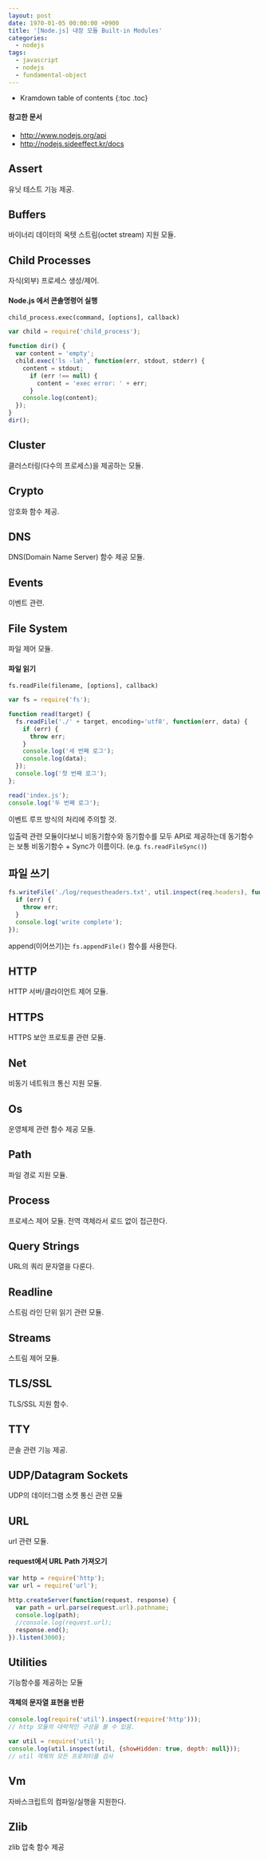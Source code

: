 ```yaml
---
layout: post
date: 1970-01-05 00:00:00 +0900
title: '[Node.js] 내장 모듈 Built-in Modules'
categories:
  - nodejs
tags:
  - javascript
  - nodejs
  - fundamental-object
---
```


* Kramdown table of contents
{:toc .toc}

#### 참고한 문서

- http://www.nodejs.org/api
- http://nodejs.sideeffect.kr/docs

## Assert

유닛 테스트 기능 제공.

## Buffers

바이너리 데이터의 옥텟 스트림(octet stream) 지원 모듈.

## Child Processes

자식(외부) 프로세스 생성/제어.

#### Node.js 에서 콘솔명령어 실행

```
child_process.exec(command, [options], callback)
```

```js
var child = require('child_process');

function dir() {
  var content = 'empty';
  child.exec('ls -lah', function(err, stdout, stderr) {
    content = stdout;
      if (err !== null) {
        content = 'exec error: ' + err;
      }
    console.log(content);
  });
}
dir();
```

## Cluster

클러스터링(다수의 프로세스)을 제공하는 모듈.

## Crypto

암호화 함수 제공.

## DNS

DNS(Domain Name Server) 함수 제공 모듈.

## Events

이벤트 관련.

## File System

파일 제어 모듈.

#### 파일 읽기

```
fs.readFile(filename, [options], callback)
```

```js
var fs = require('fs');

function read(target) {
  fs.readFile('./' + target, encoding='utf8', function(err, data) {
    if (err) {
      throw err;
    }
    console.log('세 번째 로그');
    console.log(data);
  });
  console.log('첫 번째 로그');
};

read('index.js');
console.log('두 번째 로그');
```

이벤트 루프 방식의 처리에 주의할 것.

입출력 관련 모듈이다보니 비동기함수와 동기함수를 모두 API로 제공하는데 동기함수는 보통 비동기함수 + Sync가 이름이다. (e.g. `fs.readFileSync()`)

## 파일 쓰기

```js
fs.writeFile('./log/requestheaders.txt', util.inspect(req.headers), function(err) {
  if (err) {
    throw err;
  }
  console.log('write complete');
});
```

append(이어쓰기)는 `fs.appendFile()` 함수를 사용한다.

## HTTP

HTTP 서버/클라이언트 제어 모듈.

## HTTPS

HTTPS 보안 프로토콜 관련 모듈.

## Net

비동기 네트워크 통신 지원 모듈.

## Os

운영체제 관련 함수 제공 모듈.

## Path

파일 경로 지원 모듈.

## Process

프로세스 제어 모듈. 전역 객체라서 로드 없이 접근한다.

## Query Strings

URL의 쿼리 문자열을 다룬다.

## Readline

스트림 라인 단위 읽기 관련 모듈.

## Streams

스트림 제어 모듈.

## TLS/SSL

TLS/SSL 지원 함수.

## TTY

콘솔 관련 기능 제공.

## UDP/Datagram Sockets

UDP의 데이터그램 소켓 통신 관련 모듈

## URL

url 관련 모듈.

#### request에서 URL Path 가져오기

```js
var http = require('http');
var url = require('url');

http.createServer(function(request, response) {
  var path = url.parse(request.url).pathname;
  console.log(path);
  //console.log(request.url);
  response.end();
}).listen(3000);
```

## Utilities

기능함수를 제공하는 모듈

#### 객체의 문자열 표현을 반환

```js
console.log(require('util').inspect(require('http')));
// http 모듈의 대략적인 구성을 볼 수 있음.

var util = require('util');
console.log(util.inspect(util, {showHidden: true, depth: null}));
// util 객체의 모든 프로퍼티를 검사
```

## Vm

자바스크립트의 컴파일/실행을 지원한다.

## Zlib

zlib 압축 함수 제공
